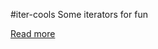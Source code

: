 #iter-cools
Some iterators for fun

[Read more](https://rawgit.com/IBUzPE9/iter_cools/master/target/doc/iter_cools/index.html)

